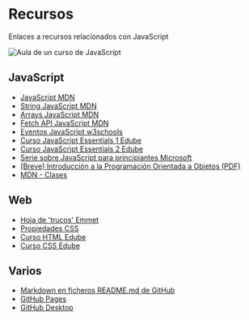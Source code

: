 # Recursos
Enlaces a recursos relacionados con JavaScript

![Aula de un curso de JavaScript](https://fpaniaguajavascript.github.io/recursos/js-image.webp)

## JavaScript
<ul>
  <li><a href='https://developer.mozilla.org/es/docs/Web/JavaScript'>JavaScript MDN</a></li>
  <li><a href='https://developer.mozilla.org/en-US/docs/Web/JavaScript/Reference/Global_Objects/String'>String JavaScript MDN</a></li>
  <li><a href='https://developer.mozilla.org/es/docs/Web/JavaScript/Reference/Global_Objects/Array'>Arrays JavaScript MDN</a></li>
  <li><a href='https://developer.mozilla.org/en-US/docs/Web/API/Fetch_API/Using_Fetch'>Fetch API JavaScript MDN</a></li>
  <li><a href='https://www.w3schools.com/jsref/dom_obj_event.asp'>Eventos JavaScript w3schools</a></li>
  <li><a href='https://edube.org/study/jse1'>Curso JavaScript Essentials 1 Edube</a></li>
  <li><a href='https://edube.org/study/jse2'>Curso JavaScript Essentials 2 Edube</a></li>
  <li><a href='https://learn.microsoft.com/es-es/shows/beginners-series-to-javascript/'>Serie sobre JavaScript para principiantes Microsoft</a></li>
  <li><a href='https://fpaniaguajavascript.github.io/JS-OOP.pdf'>(Breve) Introducción a la Programación Orientada a Objetos (PDF)</a></li>
  <li><a href='https://developer.mozilla.org/es/docs/Web/JavaScript/Reference/Classes'>MDN - Clases</a></li>
</ul>

## Web
<ul>
  <li><a href='https://docs.emmet.io/cheat-sheet/'>Hoja de 'trucos' Emmet</a></li>
  <li><a href='https://www.w3schools.com/cssref/index.php'>Propiedades CSS</a></li>
  <li><a href='https://edube.org/study/html-essentials'>Curso HTML Edube</a></li>
  <li><a href='https://edube.org/study/css-essentials'>Curso CSS Edube</a></li>
</ul>

## Varios
<ul>
  <li><a href='https://docs.github.com/en/get-started/writing-on-github/getting-started-with-writing-and-formatting-on-github/basic-writing-and-formatting-syntax'>Markdown en ficheros README.md de GitHub</a></li>
  <li><a href='https://pages.github.com/'>GitHub Pages</a></li>
  <li><a href='https://github.com/apps/desktop'>GitHub Desktop</a></li>
</ul>
